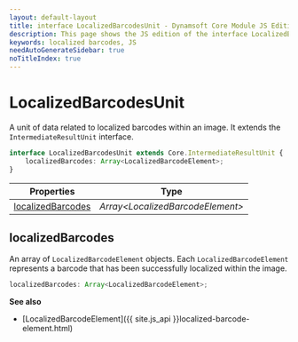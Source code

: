 ```yaml
---
layout: default-layout
title: interface LocalizedBarcodesUnit - Dynamsoft Core Module JS Edition API Reference
description: This page shows the JS edition of the interface LocalizedBarcodesUnit in Dynamsoft Core Module.
keywords: localized barcodes, JS
needAutoGenerateSidebar: true
noTitleIndex: true
---
```


# LocalizedBarcodesUnit

A unit of data related to localized barcodes within an image. It extends the `IntermediateResultUnit` interface.

```typescript
interface LocalizedBarcodesUnit extends Core.IntermediateResultUnit {
    localizedBarcodes: Array<LocalizedBarcodeElement>;       
}
```

| Properties                              | Type                              |
| --------------------------------------- | --------------------------------- |
| [localizedBarcodes](#localizedbarcodes) | *Array\<LocalizedBarcodeElement>* |

## localizedBarcodes

An array of `LocalizedBarcodeElement` objects. Each `LocalizedBarcodeElement` represents a barcode that has been successfully localized within the image.

```typescript
localizedBarcodes: Array<LocalizedBarcodeElement>;    
```

**See also**

* [LocalizedBarcodeElement]({{ site.js_api }}localized-barcode-element.html)